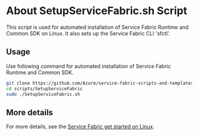 
# About SetupServiceFabric.sh Script
This script is used for automated installation of Service Fabric Runtime and Common SDK on Linux.
It also sets up the Service Fabric CLI 'sfctl'.

## Usage
Use following command for automated installation of Service Fabric Runtime and Common SDK.

```bash
git clone https://github.com/Azure/service-fabric-scripts-and-templates.git
cd scripts/SetupServiceFabric
sudo ./SetupServiceFabric.sh
```

## More details
For more details, see the [Service Fabric get started on Linux](https://docs.microsoft.com/en-us/azure/service-fabric/service-fabric-get-started-linux).
